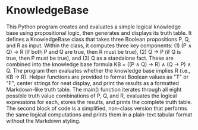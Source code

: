 # KnowledgeBase
This Python program creates and evaluates a simple logical knowledge base using propositional logic, then generates
and displays its truth table. It defines a KnowledgeBase class that takes three Boolean propositions P, Q, and R as input.
Within the class, it computes three key components: (1) (P ∧ Q) → R (if both P and Q are true, then R must be true), 
(2) Q → P (if Q is true, then P must be true), and (3) Q as a standalone fact. These are combined into the knowledge
base formula KB = ((P ∧ Q) → R) ∧ (Q → P) ∧ Q. The program then evaluates whether the knowledge base implies R (i.e., KB → R).
Helper functions are provided to format Boolean values as "T" or "F", center strings for neat display, and print the results as
a formatted Markdown-like truth table. The main() function iterates through all eight possible truth value combinations of P, Q, 
and R, evaluates the logical expressions for each, stores the results, and prints the complete truth table. The second block of code
is a simplified, non-class version that performs the same logical computations and prints them in a plain-text tabular format without the Markdown styling.
